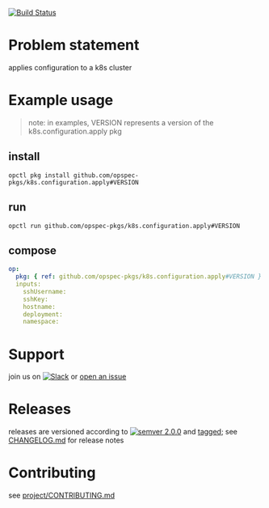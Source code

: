 [![Build Status](https://travis-ci.org/opspec-pkgs/k8s.configuration.apply.svg?branch=master)](https://travis-ci.org/opspec-pkgs/k8s.configuration.apply)

# Problem statement

applies configuration to a k8s cluster

# Example usage

> note: in examples, VERSION represents a version of the
> k8s.configuration.apply pkg

## install

```shell
opctl pkg install github.com/opspec-pkgs/k8s.configuration.apply#VERSION
```

## run

```
opctl run github.com/opspec-pkgs/k8s.configuration.apply#VERSION
```

## compose

```yaml
op:
  pkg: { ref: github.com/opspec-pkgs/k8s.configuration.apply#VERSION }
  inputs:
    sshUsername:
    sshKey:
    hostname:
    deployment:
    namespace:
```

# Support

join us on
[![Slack](https://opspec-slackin.herokuapp.com/badge.svg)](https://opspec-slackin.herokuapp.com/)
or
[open an issue](https://github.com/opspec-pkgs/k8s.configuration.apply/issues)

# Releases

releases are versioned according to
[![semver 2.0.0](https://img.shields.io/badge/semver-2.0.0-brightgreen.svg)](http://semver.org/spec/v2.0.0.html)
and [tagged](https://git-scm.com/book/en/v2/Git-Basics-Tagging); see
[CHANGELOG.md](CHANGELOG.md) for release notes

# Contributing

see
[project/CONTRIBUTING.md](https://github.com/opspec-pkgs/project/blob/master/CONTRIBUTING.md)
